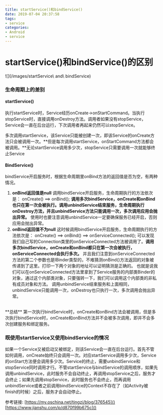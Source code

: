 ```yaml
---
title: startService()和bindService()
date: 2019-07-04 20:37:58
tags: 
- service
categories:
- Android
- service
---
```


# startService()和bindService()的区别

![](/images/startService\ and\ bindService)

### 生命周期上的差别
#### startService()
执行startService时，Service经历onCreate->onStartCommand。当执行stopService时，直接调用onDestroy方法。调用者如果没有stopService，Service会一直在后台运行，下次调用者再起来仍然可以stopService。

多次调用startService，该Service只能被创建一次，即该Service的onCreate方法只会被调用一次。**但是每次调用startService，onStartCommand方法都会被调用。**无论startService调用多少次，stopService只需要调用一次就能够终止Service

#### BindService()
bindService开启服务时，根据生命周期里onBind方法的返回值是否为空，有两种情况。
1. **onBind返回值是null**
调用bindService开启服务，生命周期执行的方法依次是：
onCreate() ==> onBind();
**调用多次bindService，onCreate和onBind也只在第一次会被执行。调用unbindService结束服务，生命周期执行onDestroy方法，并且unbindService方法只能调用一次，多次调用应用会抛出异常。** 使用时也要注意调用unbindService一定要确保服务已经开启，否则应用会抛出异常。
2. **onBind返回值不为null**
这时候调用bindService开启服务，生命周期执行的方法依次是：
onCreate() ==> onBind() ==> onServiceConnected();
可以发现我们自己写的Connection类里的onServiceConnected方法被调用了。**调用多次bindService，onCreate和onBind都只在第一次会被执行，onServiceConnected会执行多次。**
并且我们注意到onServiceConnected方法的第二个参数也是IBinder类型的，不难猜测onBind()方法返回的对象被传递到了这里。打印一下两个对象的地址可以证明猜测是正确的。
也就是说我们可以在onServiceConnected方法里拿到了Service服务的内部类Binder的对象，通过这个内部类对象，只要强转一下，我们可以调用这个内部类的非私有成员对象和方法。
调用unbindService结束服务和上面相同，unbindService只能调用一次，onDestroy也只执行一次，多次调用会抛出异常。
<br>
**总结**
第一次执行bindService时，onCreate和onBind方法会被调用，但是多次执行bindService时，onCreate和onBind方法并不会被多次调用，即并不会多次创建服务和绑定服务。

### 既使用startService又使用bindService的情况
如果一个Service又被启动又被绑定，则该Service会一直在后台运行。首先不管如何调用，onCreate始终只会调用一次。对应startService调用多少次，Service的onStart方法便会调用多少次。Service的终止，需要unbindService和stopService同时调用才行。不管startService与bindService的调用顺序，如果先调用unbindService，此时服务不会自动终止，再调用stopService之后，服务才会终止；如果先调用stopService，此时服务也不会终止，而再调用unbindService或者之前调用bindService的Context不存在了（如Activity被finish的时候）之后，服务才会自动停止。

参考链接:
[https://my.oschina.net/tingzi/blog/376545]()
[https://www.jianshu.com/p/d870f99b675c]()
